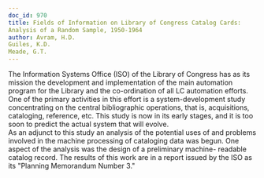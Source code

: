 ```yaml
---
doc_id: 970
title: Fields of Information on Library of Congress Catalog Cards:
Analysis of a Random Sample, 1950-1964
author: Avram, H.D.
Guiles, K.D.
Meade, G.T.
---
```


The Information Systems Office (ISO) of the Library of Congress has as its 
mission the development and implementation of the main automation
program for the Library and the co-ordination of all LC automation efforts.  
One of the primary activities in this effort is a system-development
study concentrating on the central bibliographic operations, that is, 
acquisitions, cataloging, reference, etc.  This study is now in its early
stages, and it is too soon to predict the actual system that will evolve.  
As an adjunct to this study an analysis of the potential uses of and
problems involved in the machine processing of cataloging data was begun.  One 
aspect of the analysis was the design of a preliminary machine-
readable catalog record.  The results of this work are in a report issued by 
the ISO as its "Planning Memorandum Number 3."